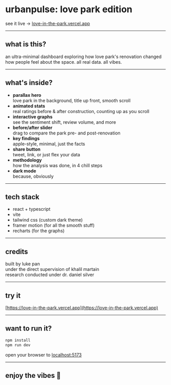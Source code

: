 # urbanpulse: love park edition

see it live → [love-in-the-park.vercel.app](https://love-in-the-park.vercel.app)

---

## what is this?

an ultra-minimal dashboard exploring how love park's renovation changed how people feel about the space. all real data. all vibes.

---

## what's inside?

- **parallax hero**  
  love park in the background, title up front, smooth scroll
- **animated stats**  
  real ratings before & after construction, counting up as you scroll
- **interactive graphs**  
  see the sentiment shift, review volume, and more
- **before/after slider**  
  drag to compare the park pre- and post-renovation
- **key findings**  
  apple-style, minimal, just the facts
- **share button**  
  tweet, link, or just flex your data
- **methodology**  
  how the analysis was done, in 4 chill steps
- **dark mode**  
  because, obviously

---

## tech stack

- react + typescript
- vite
- tailwind css (custom dark theme)
- framer motion (for all the smooth stuff)
- recharts (for the graphs)

---

## credits

built by luke pan  
under the direct supervision of khalil martain  
research conducted under dr. daniel silver

---

## try it

[https://love-in-the-park.vercel.app](https://love-in-the-park.vercel.app)

---

## want to run it?

```bash
npm install
npm run dev
```

open your browser to [localhost:5173](http://localhost:5173)

---

## enjoy the vibes 🌃
